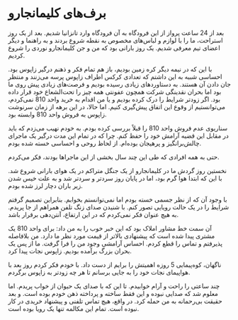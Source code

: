 # برف‌های کلیمانجارو

بعد از 24 ساعت پرواز از این فرودگاه به آن فرودگاه وارد تانزانیا شدیم. بعد از یک روز استراحت، ما را با لوازم و لباس‌های مخصوص به نقطه شروع بردند و به راهنما و دیگر اعضای تیم معرفی شدیم. یک روز بارانی بود که من و جن کلیمانجارو نوردی را شروع کردیم.

با این که در نیمه دیگر کره زمین بودیم، باز هم تمام فکر و ذهنم درگیر زاپوس بود. احساسی شبیه به این داشتم که تعدادی کرکس اطراف زاپوس پرسه می‌زنند و منتظر جان دادن آن هستند. به دستاوردهای زیادی رسیده بودیم و فرصت‌های زیادی پیش روی ما بود اما بحران نقدینگی شرکت همچون عفونتی همه چیز را تحت‌الشعاع خود قرار داده بود. اگر زودتر شرایط را درک کرده بودیم و یا من اقدام به خرید واحد 810 نمی‌کردم، می‌توانستیم از وقوع این اتفاق پیش‌گیری کنیم. اما حالا، در این برهه از زمان سرنوشت زاپوس به فروش واحد 810 وابسته بود.

سناریوی عدم فروش واحد 810 را قبلاً بررسی کرده بودم. به خودم نهیب می‌زدم که باید در مقابل این قضیه آرامش خود را حفظ کنم. چرا که در تمام این مدت درگیر یک ماجرای چالش‌برانگیز و پرهیجان بوده‌ام. از لحاظ روحی و احساسی خسته شده بودم.

حتی به همه افرادی که طی این چند سال بخشی از این ماجراها بودند، فکر می‌کردم.

نخستین روز گردش ما در کلیمانجارو از یک جنگل متراکم در یک هوای بارانی شروع شد. با این که ابتدا هوا گرم بود، اما در پایان روز سردتر و سردتر شد و به علت خیس شدن زیر باران دچار لرز شده بودم.

با وجود آن که از نظر جسمی خسته بودم اما نمی‌توانستم بخوابم. بنابراین تصمیم گرفتم شرایط را در یک حالت رویایی تصور کنم. با شنیدن صدای زنگ تلفن همراهم از جا پریدم. به هیچ عنوان فکر نمی‌کردم که در این ارتفاع، آنتن‌دهی برقرار باشد.

 آن سمت خط مشاور املاک بود که این خبر خوب را به من داد: برای واحد 810 یک مشتری پیدا شده است که پیشنهادی بالاتر از قیمت مورد نظر ما دارد. من بلافاصله پذیرفتم و تماس را قطع کردم. احساس آرامشی وجود من را فرا گرفت. ما از پس یک بحران بزرگ برآمده بودیم. زاپوس نجات پیدا کرد.

 ناگهان، کوه‌پیمایی 5 روزه اهمیتش را برایم از دست داد. با خودم فکر کردم روز بعد با هواپیمای نجات خود را به جایی برسانم تا هر چه زودتر به زاپوس برگردم.

 چند ساعتی را راحت و آرام خوابیدم. تا این که با صدای یک حیوان از خواب پریدم. اما معلوم شد که صدایی نبوده و این فقط ساخته و پرداخته ذهن خودم بوده است. و بعد حقیقت بی‌رحمانه به من حمله کرد. در واقع، هیچ تماس تلفنی و پیشنهاد خریدی در کار نبوده است. تمام این مکالمه تنها یک رویا بوده است.